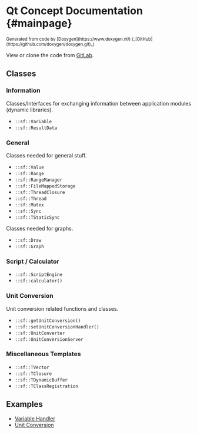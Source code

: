 # Qt Concept Documentation {#mainpage}

<small>
Generated from code by [Doxygen](https://www.doxygen.nl/) (_[GitHub](https://github.com/doxygen/doxygen.git)_).
</small>

View or clone the code from [GitLab](https://git.scanframe.com/shared).

## Classes

### Information

Classes/Interfaces for exchanging information between application modules (dynamic libraries).

* `::sf::Variable`
* `::sf::ResultData`

### General

Classes needed for general stuff.  

* `::sf::Value`
* `::sf::Range`
* `::sf::RangeManager`
* `::sf::FileMappedStorage`
* `::sf::ThreadClosure`
* `::sf::Thread`
* `::sf::Mutex`
* `::sf::Sync`
* `::sf::TStaticSync`

Classes needed for graphs.

* `::sf::Draw`
* `::sf::Graph`

  
### Script / Calculator

* `::sf::ScriptEngine`
* `::sf::calculator()`

### Unit Conversion

Unit conversion related functions and classes.

* `::sf::getUnitConversion()`
* `::sf::setUnitConversionHandler()`
* `::sf::UnitConverter`
* `::sf::UnitConversionServer`

### Miscellaneous Templates

* `::sf::TVector`
* `::sf::TClosure`
* `::sf::TDynamicBuffer`
* `::sf::TClassRegistration`

## Examples

* [Variable Handler](sf-gii-Variable.html)
* [Unit Conversion](sf-gii-UnitConversionServer.html)

